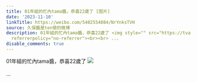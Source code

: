 ```yaml
---
title: 01年組的忙內tama醬，恭喜22歲了 [图片]
date: '2023-11-10'
linkTitle: https://weibo.com/5402554084/NrYnksTVH
source: 久保醬是ten使的微博
description: 01年組的忙內tama醬，恭喜22歲了 <img style="" src="https://tvax3.sinaimg.cn/large/005TCz76gy1hjqf4vnl5zj30qo0zkaj7.jpg"
  referrerpolicy="no-referrer"><br><br> ...
disable_comments: true
---
```

01年組的忙內tama醬，恭喜22歲了 <img style="" src="https://tvax3.sinaimg.cn/large/005TCz76gy1hjqf4vnl5zj30qo0zkaj7.jpg" referrerpolicy="no-referrer"><br><br> ...